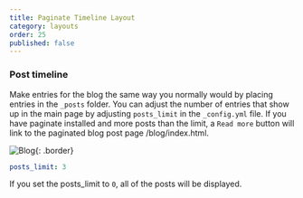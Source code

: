```yaml
---
title: Paginate Timeline Layout
category: layouts
order: 25
published: false
---
```

### Post timeline

Make entries for the blog the same way you normally would by placing entries in the `_posts` folder.  You can adjust the number of entries that show up in the main page by adjusting `posts_limit` in the `_config.yml` file.  If you have paginate installed and more posts than the limit, a `Read more` button will link to the paginated blog post page /blog/index.html.

![Blog](https://raw.githubusercontent.com/athackst/jekyll-theme-profile/main/demo/media/blog.png){: .border}

```yaml
posts_limit: 3
```

If you set the posts_limit to `0`, all of the posts will be displayed.
